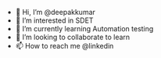 - 👋 Hi, I’m @deepakkumar
- 👀 I’m interested in SDET
- 🌱 I’m currently learning Automation testing
- 💞️ I’m looking to collaborate to learn
- 📫 How to reach me @linkedin
